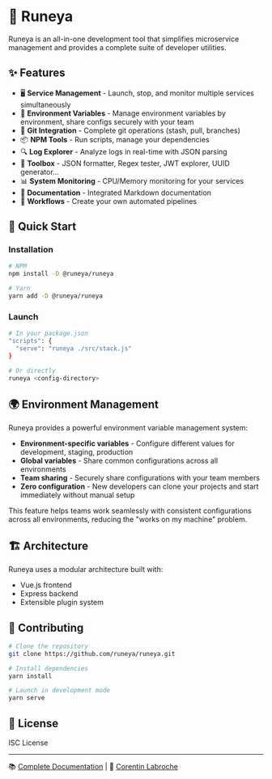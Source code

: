 # 🚀 Runeya

Runeya is an all-in-one development tool that simplifies microservice management and provides a complete suite of developer utilities.


## ✨ Features

- 🖥️ **Service Management** - Launch, stop, and monitor multiple services simultaneously
- 🔐 **Environment Variables** - Manage environment variables by environment, share configs securely with your team
- 🔄 **Git Integration** - Complete git operations (stash, pull, branches)
- 📦 **NPM Tools** - Run scripts, manage your dependencies
- 🔍 **Log Explorer** - Analyze logs in real-time with JSON parsing
- 🧰 **Toolbox** - JSON formatter, Regex tester, JWT explorer, UUID generator...
- 📊 **System Monitoring** - CPU/Memory monitoring for your services
- 📝 **Documentation** - Integrated Markdown documentation
- 🔄 **Workflows** - Create your own automated pipelines

## 🚀 Quick Start

### Installation

```bash
# NPM
npm install -D @runeya/runeya

# Yarn
yarn add -D @runeya/runeya
```

### Launch

```bash
# In your package.json
"scripts": {
  "serve": "runeya ./src/stack.js"
}

# Or directly
runeya <config-directory>
```

## 🌍 Environment Management

Runeya provides a powerful environment variable management system:

- **Environment-specific variables** - Configure different values for development, staging, production
- **Global variables** - Share common configurations across all environments
- **Team sharing** - Securely share configurations with your team members
- **Zero configuration** - New developers can clone your projects and start immediately without manual setup  

This feature helps teams work seamlessly with consistent configurations across all environments, reducing the "works on my machine" problem.

## 🏗️ Architecture

Runeya uses a modular architecture built with:
- Vue.js frontend
- Express backend
- Extensible plugin system

## 🤝 Contributing

```bash
# Clone the repository
git clone https://github.com/runeya/runeya.git

# Install dependencies
yarn install

# Launch in development mode
yarn serve
```

## 📄 License

ISC License

---

📚 [Complete Documentation](https://runeya.github.io/runeya/) | 👤 [Corentin Labroche](mailto:corentinlabroche@gmail.com) 